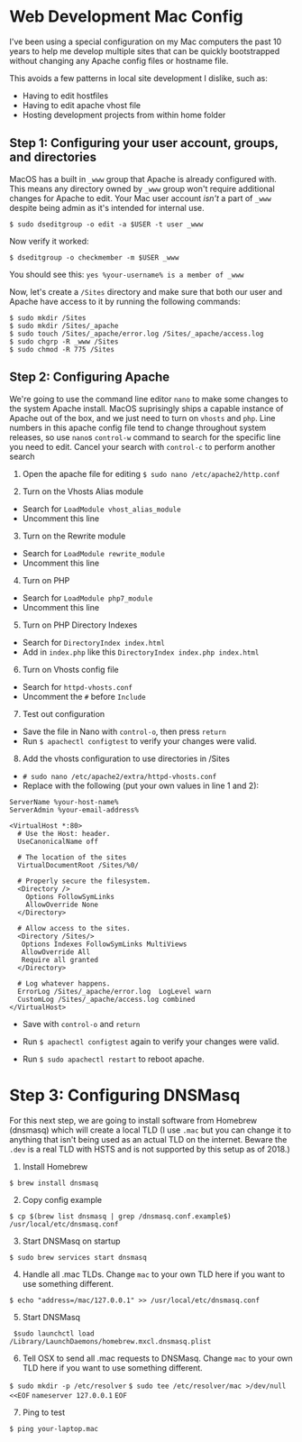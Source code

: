 # Web Development Mac Config
I've been using a special configuration on my Mac computers the past 10 years to help me develop multiple sites that can be quickly bootstrapped without changing any Apache config files or hostname file.

This avoids a few patterns in local site development I dislike, such as:
* Having to edit hostfiles
* Having to edit apache vhost file
* Hosting development projects from within home folder

## Step 1: Configuring your user account, groups, and directories

MacOS has a built in `_www` group that Apache is already configured with. This means any directory owned by `_www` group won't require additional changes for Apache to edit. Your Mac user account _isn't_ a part of `_www` despite being admin as it's intended for internal use.

`$ sudo dseditgroup -o edit -a $USER -t user _www`

Now verify it worked:

`$ dseditgroup -o checkmember -m $USER _www`

You should see this:
`yes %your-username% is a member of _www`

Now, let's create a `/Sites` directory and make sure that both our user and Apache have access to it by running the following commands:

```
$ sudo mkdir /Sites
$ sudo mkdir /Sites/_apache
$ sudo touch /Sites/_apache/error.log /Sites/_apache/access.log
$ sudo chgrp -R _www /Sites
$ sudo chmod -R 775 /Sites
```

## Step 2: Configuring Apache

We're going to use the command line editor `nano` to make some changes to the system Apache install. MacOS suprisingly ships a capable instance of Apache out of the box, and we just need to turn on `vhosts` and `php`. Line numbers in this apache config file tend to change throughout system releases, so use `nano`s `control-w` command to search for the specific line you need to edit. Cancel your search with `control-c` to perform another search

1) Open the apache file for editing
`$ sudo nano /etc/apache2/http.conf`

2) Turn on the Vhosts Alias module
* Search for `LoadModule vhost_alias_module`
* Uncomment this line

3) Turn on the Rewrite module
* Search for `LoadModule rewrite_module`
* Uncomment this line

4) Turn on PHP
* Search for `LoadModule php7_module`
* Uncomment this line

5) Turn on PHP Directory Indexes
* Search for `DirectoryIndex index.html`
* Add in `index.php` like this `DirectoryIndex index.php index.html`

6) Turn on Vhosts config file
* Search for `httpd-vhosts.conf` 
* Uncomment the `#` before `Include`

7) Test out configuration
* Save the file in Nano with `control-o`, then press `return`
* Run `$ apachectl configtest` to verify your changes were valid.

8) Add the vhosts configuration to use directories in /Sites
* `# sudo nano /etc/apache2/extra/httpd-vhosts.conf`
* Replace with the following (put your own values in line 1 and 2):

```
ServerName %your-host-name%
ServerAdmin %your-email-address%

<VirtualHost *:80>
  # Use the Host: header.  
  UseCanonicalName off

  # The location of the sites
  VirtualDocumentRoot /Sites/%0/
  
  # Properly secure the filesystem.  
  <Directory />
    Options FollowSymLinks    
    AllowOverride None
  </Directory>
  
  # Allow access to the sites.  
  <Directory /Sites/>
   Options Indexes FollowSymLinks MultiViews   
   AllowOverride All
   Require all granted  
  </Directory>

  # Log whatever happens.
  ErrorLog /Sites/_apache/error.log  LogLevel warn
  CustomLog /Sites/_apache/access.log combined
</VirtualHost>
```
* Save with `control-o` and `return`

* Run `$ apachectl configtest` again to verify your changes were valid.
* Run `$ sudo apachectl restart` to reboot apache.

# Step 3: Configuring DNSMasq

For this next step, we are going to install software from Homebrew (dnsmasq) which will create a local TLD (I use `.mac` but you can change it to anything that isn't being used as an actual TLD on the internet. Beware the `.dev` is a real TLD with HSTS and is not supported by this setup as of 2018.)

1) Install Homebrew

`$ brew install dnsmasq`

2) Copy config example

`$ cp $(brew list dnsmasq | grep /dnsmasq.conf.example$) /usr/local/etc/dnsmasq.conf`

3) Start DNSMasq on startup

`$ sudo brew services start dnsmasq`

4) Handle all .mac TLDs. Change `mac` to your own TLD here if you want to use something different.

`$ echo "address=/mac/127.0.0.1" >> /usr/local/etc/dnsmasq.conf`

5) Start DNSMasq

` $sudo launchctl load /Library/LaunchDaemons/homebrew.mxcl.dnsmasq.plist`

6) Tell OSX to send all .mac requests to DNSMasq. Change `mac` to your own TLD here if you want to use something different.

`$ sudo mkdir -p /etc/resolver`
`$ sudo tee /etc/resolver/mac >/dev/null <<EOF`
`nameserver 127.0.0.1`
`EOF`

7) Ping to test

`$ ping your-laptop.mac`
